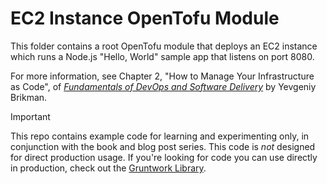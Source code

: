 # EC2 Instance OpenTofu Module

This folder contains a root OpenTofu module that deploys an EC2 instance which runs a Node.js "Hello, World" sample app 
that listens on port 8080.

For more information, see Chapter 2, "How to Manage Your Infrastructure as Code", of [_Fundamentals of DevOps and
Software Delivery_](https://www.fundamentals-of-devops.com) by Yevgeniy Brikman.

> [!IMPORTANT]  
> This repo contains example code for learning and experimenting only, in conjunction with the book and blog post
> series. This code is _not_ designed for direct production usage. If you're looking for code you can use directly in
> production, check out the [Gruntwork Library](https://www.gruntwork.io/products/library).
